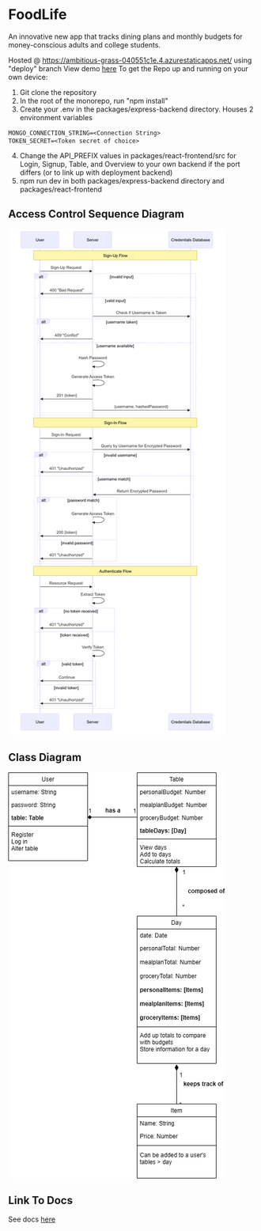 # FoodLife
An innovative new app that tracks dining plans and monthly budgets for money-conscious adults and college students.

Hosted @ https://ambitious-grass-040551c1e.4.azurestaticapps.net/ using "deploy" branch
View demo [here](https://drive.google.com/file/d/1tFxn92rgK3udP31iTwJZI5mNWu93-_eY/view?usp=sharing)
To get the Repo up and running on your own device:

1. Git clone the repository
2. In the root of the monorepo, run "npm install"
3. Create your .env in the packages/express-backend directory. Houses 2 environment variables
```
MONGO_CONNECTION_STRING=<Connection String>
TOKEN_SECRET=<Token secret of choice>
```
4. Change the API_PREFIX values in packages/react-frontend/src for Login, Signup, Table, and Overview to your own backend if the port differs (or to link up with deployment backend)
5. npm run dev in both packages/express-backend directory and packages/react-frontend

## Access Control Sequence Diagram
![access control sequence diagram](access-control.png)

## Class Diagram
![class diagram](class-diagram.png)

## Link To Docs
See docs [here](/docs)
